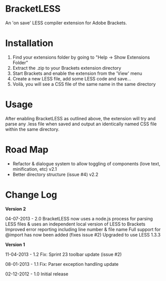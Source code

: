 ﻿BracketLESS
===========

An 'on save' LESS compiler extension for Adobe Brackets.

Installation
============

1. Find your extensions folder by going to "Help -> Show Extensions Folder"
2. Extract the .zip to your Brackets extension directory
3. Start Brackets and enable the extension from the 'View' menu
4. Create a new LESS file, add some LESS code and save...
5. Voilà, you will see a CSS file of the same name in the  same directory

Usage
=====

After enabling BracketLESS as outlined above, the extension will try and 
parse any .less file when saved and output an identically named CSS file 
within the same directory.

Road Map
========

* Refactor & dialogue system to allow toggling of components (love text, minification, etc)  v2.1
* Better directory structure (issue #4) v2.2

Change Log
==========

**Version 2**

04-07-2013 - 2.0
BracketLESS now uses a node.js process for parsing LESS files & uses an independent local version of LESS to Brackets
Improved error reporting including line number & file name
Full support for @import has now been added (fixes issue #2)
Upgraded to use LESS 1.3.3

**Version 1**

11-04-2013 - 1.2
Fix: Sprint 23 toolbar update (issue #2)

08-01-2013 - 1.1
Fix: Parser exception handling update

02-12-2012 - 1.0
Initial release